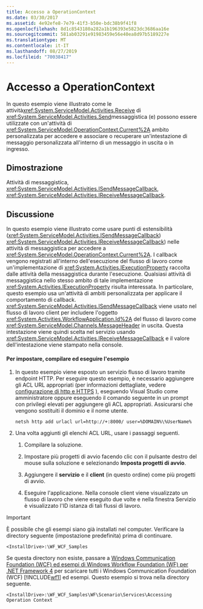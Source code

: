 ```yaml
---
title: Accesso a OperationContext
ms.date: 03/30/2017
ms.assetid: 4e92efe8-7e79-41f3-b50e-bdc38b9f41f8
ms.openlocfilehash: 8d1c8543180a282a1b196393e5823dc3686aa16e
ms.sourcegitcommit: 581ab03291e91983459e56e40ea8d97b5189227e
ms.translationtype: MT
ms.contentlocale: it-IT
ms.lasthandoff: 08/27/2019
ms.locfileid: "70038417"
---
```

# <a name="accessing-operationcontext"></a>Accesso a OperationContext
In questo esempio viene illustrato come le attività<xref:System.ServiceModel.Activities.Receive> di <xref:System.ServiceModel.Activities.Send>messaggistica (e) possono essere utilizzate con un'attività di <xref:System.ServiceModel.OperationContext.Current%2A> ambito personalizzata per accedere e associare o recuperare un'intestazione di messaggio personalizzata all'interno di un messaggio in uscita o in ingresso.  
  
## <a name="demonstrates"></a>Dimostrazione  
 Attività di messaggistica, <xref:System.ServiceModel.Activities.ISendMessageCallback>, <xref:System.ServiceModel.Activities.IReceiveMessageCallback>.  
  
## <a name="discussion"></a>Discussione  
 In questo esempio viene illustrato come usare punti di estensibilità (<xref:System.ServiceModel.Activities.ISendMessageCallback>) <xref:System.ServiceModel.Activities.IReceiveMessageCallback>) nelle attività di messaggistica per accedere a <xref:System.ServiceModel.OperationContext.Current%2A>. I callback vengono registrati all'interno dell'esecuzione del flusso di lavoro come un'implementazione di <xref:System.Activities.IExecutionProperty> raccolta dalle attività della messaggistica durante l'esecuzione. Qualsiasi attività di messaggistica nello stesso ambito di tale implementazione <xref:System.Activities.IExecutionProperty> risulta interessata. In particolare, questo esempio usa un'attività di ambiti personalizzata per applicare il comportamento di callback. <xref:System.ServiceModel.Activities.ISendMessageCallback> viene usato nel flusso di lavoro client per includere l'oggetto <xref:System.Activities.WorkflowApplication.Id%2A> del flusso di lavoro come <xref:System.ServiceModel.Channels.MessageHeader> in uscita. Questa intestazione viene quindi scelta nel servizio usando <xref:System.ServiceModel.Activities.IReceiveMessageCallback> e il valore dell'intestazione viene stampato nella console.  
  
#### <a name="to-set-up-build-and-run-the-sample"></a>Per impostare, compilare ed eseguire l'esempio  
  
1. In questo esempio viene esposto un servizio flusso di lavoro tramite endpoint HTTP. Per eseguire questo esempio, è necessario aggiungere gli ACL URL appropriati (per informazioni dettagliate, vedere [configurazione di http e HTTPS](https://go.microsoft.com/fwlink/?LinkId=70353) ), eseguendo Visual Studio come amministratore oppure eseguendo il comando seguente in un prompt con privilegi elevati per aggiungere gli ACL appropriati. Assicurarsi che vengono sostituiti il dominio e il nome utente.  
  
    ```  
    netsh http add urlacl url=http://+:8000/ user=%DOMAIN%\%UserName%  
    ```  
  
2. Una volta aggiunti gli elenchi ACL URL, usare i passaggi seguenti.  
  
    1. Compilare la soluzione.  
  
    2. Impostare più progetti di avvio facendo clic con il pulsante destro del mouse sulla soluzione e selezionando **Imposta progetti di avvio**.  
  
    3. Aggiungere il **servizio** e il **client** (in questo ordine) come più progetti di avvio.  
  
    4. Eseguire l'applicazione. Nella console client viene visualizzato un flusso di lavoro che viene eseguito due volte e nella finestra Servizio è visualizzato l'ID istanza di tali flussi di lavoro.  
  
> [!IMPORTANT]
> È possibile che gli esempi siano già installati nel computer. Verificare la directory seguente (impostazione predefinita) prima di continuare.  
>   
> `<InstallDrive>:\WF_WCF_Samples`  
>   
> Se questa directory non esiste, passare a [Windows Communication Foundation (WCF) ed esempi di Windows Workflow Foundation (WF) per .NET Framework 4](https://go.microsoft.com/fwlink/?LinkId=150780) per scaricare tutti i Windows Communication Foundation (WCF) [!INCLUDE[wf1](../../../../includes/wf1-md.md)] ed esempi. Questo esempio si trova nella directory seguente.  
>   
> `<InstallDrive>:\WF_WCF_Samples\WF\Scenario\Services\Accessing Operation Context`

